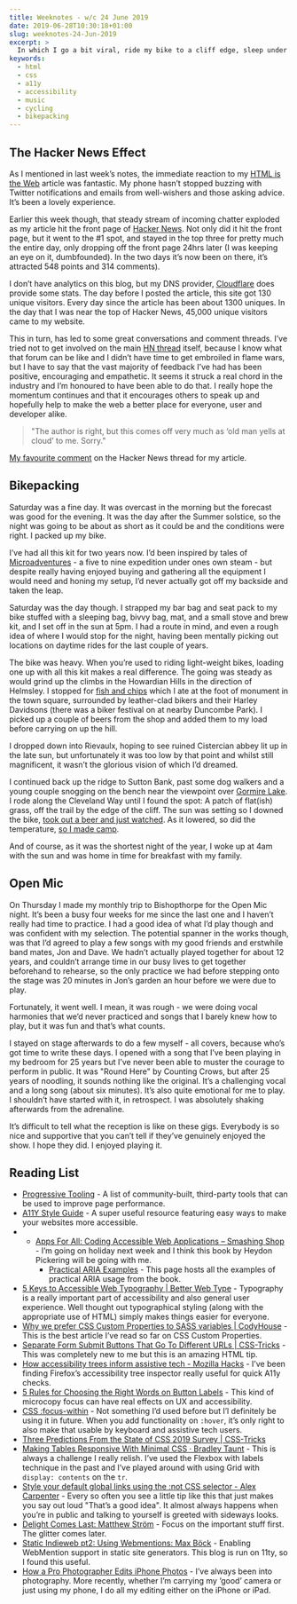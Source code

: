 ```yaml
---
title: Weeknotes - w/c 24 June 2019
date: 2019-06-28T10:30:18+01:00
slug: weeknotes-24-Jun-2019
excerpt: >
  In which I go a bit viral, ride my bike to a cliff edge, sleep under the stars, get the band back together, and put together a list of great web development articles and resources 
keywords:
  - html
  - css
  - a11y
  - accessibility
  - music
  - cycling
  - bikepacking
---
```


## The Hacker News Effect
As I mentioned in last week’s notes, the immediate reaction to my [HTML is the Web](https://www.petelambert.com/journal/html-is-the-web/) article was fantastic. My phone hasn’t stopped buzzing with Twitter notifications and emails from well-wishers and those asking advice. It’s been a lovely experience.

Earlier this week though, that steady stream of incoming chatter exploded as my article hit the front page of [Hacker News](https://news.ycombinator.com). Not only did it hit the front page, but it went to the #1 spot, and stayed in the top three for pretty much the entire day, only dropping off the front page 24hrs later (I was keeping an eye on it, dumbfounded). In the two days it’s now been on there, it’s attracted 548 points and 314 comments). 

I don’t have analytics on this blog, but my DNS provider, [Cloudflare](https://cloudflare.com) does provide some stats. The day before I posted the article, this site got 130 unique visitors. Every day since the article has been about 1300 uniques. In the day that I was near the top of Hacker News, 45,000 unique visitors came to my website.

This in turn, has led to some great conversations and comment threads. I’ve tried not to get involved on the main [HN thread](https://news.ycombinator.com/item?id=20283207) itself, because I know what that forum can be like and I didn’t have time to get embroiled in flame wars, but I have to say that the vast majority of feedback I’ve had has been positive, encouraging and empathetic. It seems it struck a real chord in the industry and I’m honoured to have been able to do that. I really hope the momentum continues and that it encourages others to speak up and hopefully help to make the web a better place for everyone, user and developer alike.

> "The author is right, but this comes off very much as ‘old man yells at cloud’ to me. Sorry."

 [My favourite comment](https://news.ycombinator.com/item?id=20286958) on the Hacker News thread for my article.


## Bikepacking

Saturday was a fine day. It was overcast in the morning but the forecast was good for the evening. It was the day after the Summer solstice, so the night was going to be about as short as it could be and the conditions were right. I packed up my bike.

I’ve had all this kit for two years now. I’d been inspired by tales of [Microadventures](https://www.alastairhumphreys.com/microadventures-landing/) - a five to nine expedition under ones own steam - but despite really having enjoyed buying and gathering all the equipment I would need and honing my setup, I’d never actually got off my backside and taken the leap.

Saturday was the day though. I strapped my bar bag and seat pack to my bike stuffed with a sleeping bag, bivvy bag, mat, and a small stove and brew kit, and I set off in the sun at 5pm. I had a route in mind, and even a rough idea of where I would stop for the night, having been mentally picking out locations on daytime rides for the last couple of years. 

The bike was heavy. When you’re used to riding light-weight bikes, loading one up with all this kit makes a real difference. The going was steady as would grind up the climbs in the Howardian Hills in the direction of Helmsley.  I stopped for [fish and chips](https://www.instagram.com/p/BzBYQwhFfh9/) which I ate at the foot of monument in the town square, surrounded by leather-clad bikers and their Harley Davidsons (there was a biker festival on at nearby Duncombe Park). I picked up a couple of beers from the shop and added them to my load before carrying on up the hill.

I dropped down into Rievaulx, hoping to see ruined Cistercian abbey lit up in the late sun, but unfortunately it was too low by that point and whilst still magnificent, it wasn’t the glorious vision of which I’d dreamed.

I continued back up the ridge to Sutton Bank, past some dog walkers and a young couple snogging on the bench near the viewpoint over [Gormire Lake](https://www.instagram.com/p/BzP3qAvletS/). I rode along the Cleveland Way until I found the spot: A patch of flat(ish) grass, off the trail by the edge of the cliff. The sun was setting so I downed the bike, [took out a beer and just watched](https://www.instagram.com/p/BzBkuOIFaLI/).  As it lowered, so did the temperature, [so I made camp](https://www.instagram.com/p/BzBo6CyFyKG/).

And of course, as it was the shortest night of the year, I woke up at 4am with the sun and was home in time for breakfast with my family.

## Open Mic
On Thursday I made my monthly trip to Bishopthorpe for the Open Mic night. It’s been a busy four weeks for me since the last one and I haven’t really had time to practice. I had a good idea of what I’d play though and was confident with my selection.  The potential spanner in the works though, was that I’d agreed to play a few songs with my good friends and erstwhile band mates, Jon and Dave. We hadn’t actually played together for about 12 years, and couldn’t arrange time in our busy lives to get together beforehand to rehearse, so the only practice we had before stepping onto the stage was 20 minutes in Jon’s garden an hour before we were due to play.

Fortunately, it went well. I mean, it was rough - we were doing vocal harmonies that we’d never practiced and songs that I barely knew how to play, but it was fun and that’s what counts.

I stayed on stage afterwards to do a few myself - all covers, because who’s got time to write these days. I opened with a song that I’ve been playing in my bedroom for 25 years but I’ve never been able to muster the courage to perform in public. It was "Round Here" by Counting Crows, but after 25 years of noodling, it sounds nothing like the original. It’s a challenging vocal and a long song (about six minutes). It’s also quite emotional for me to play. I shouldn’t have started with it, in retrospect. I was absolutely shaking afterwards from the adrenaline. 

It’s difficult to tell what the reception is like on these gigs. Everybody is so nice and supportive that you can’t tell if they’ve genuinely enjoyed the show. I hope they did. I enjoyed playing it.


## Reading List
* [Progressive Tooling](https://progressivetooling.com/) - A list of community-built, third-party tools that can be used to improve page performance.
* [A11Y Style Guide](https://a11y-style-guide.com/style-guide/) - A super useful resource featuring easy ways to make your websites more accessible. 
* * [Apps For All: Coding Accessible Web Applications – Smashing Shop](https://shop.smashingmagazine.com/products/apps-for-all) - I’m going on holiday next week and I think this book by Heydon Pickering will be going with me.
	* [Practical ARIA Examples](http://heydonworks.com/practical_aria_examples/) - This page hosts all the examples of practical ARIA usage from the book.
* [5 Keys to Accessible Web Typography | Better Web Type](https://betterwebtype.com/articles/2019/06/16/5-keys-to-accessible-web-typography/) - Typography is a really important part of accessibility and also general user experience. Well thought out typographical styling (along with the appropriate use of HTML) simply makes things easier for everyone.
* [Why we prefer CSS Custom Properties to SASS variables | CodyHouse](https://codyhouse.co/blog/post/css-custom-properties-vs-sass-variables) - This is the best article I’ve read so far on CSS Custom Properties. 
* [Separate Form Submit Buttons That Go To Different URLs | CSS-Tricks](https://css-tricks.com/separate-form-submit-buttons-go-different-urls/) - This was completely new to me but this is an amazing HTML tip.
* [How accessibility trees inform assistive tech - Mozilla Hacks](https://hacks.mozilla.org/2019/06/how-accessibility-trees-inform-assistive-tech/)  - I’ve been finding Firefox’s accessibility tree inspector really useful  for quick A11y checks.
* [5 Rules for Choosing the Right Words on Button Labels](https://uxmovement.com/buttons/5-rules-for-choosing-the-right-words-on-button-labels/) - This kind of microcopy focus can have real effects on UX and accessibility. 
* [CSS :focus-within](https://davidwalsh.name/css-focus-within) - Not something I’d used before but I’l definitely be using it in future.  When you add functionality on `:hover`, it’s only right to also make that usable by keyboard and assistive tech users.
* [Three Predictions From the State of CSS 2019 Survey | CSS-Tricks](https://css-tricks.com/three-predictions-from-the-state-of-css-2019-survey/)
* [Making Tables Responsive With Minimal CSS · Bradley Taunt](https://bradleytaunt.com/responsive-tables/) - This is always a challenge I really relish. I’ve used the Flexbox with labels technique in the past and I’ve played around with using Grid with `display: contents` on the `tr`. 
* [Style your default global links using the :not CSS selector - Alex Carpenter](https://alexcarpenter.me/screencasts/2019/02/global-link-styles/) - Every so often you see a little tip like this that just makes you say out loud "That’s a good idea". It almost always happens when you’re in public and talking to yourself is greeted with sideways looks. 
* [Delight Comes Last: Matthew Ström](https://matthewstrom.com/writing/delight-comes-last/) - Focus on the important stuff first. The glitter comes later.
* [Static Indieweb pt2: Using Webmentions: Max Böck](https://mxb.dev/blog/using-webmentions-on-static-sites/) - Enabling WebMention support in static site generators. This blog is run on 11ty, so I found this useful. 
* [How a Pro Photographer Edits iPhone Photos](https://thewirecutter.com/blog/how-a-pro-photographer-edits-iphone-photos/?utm_source=rss&utm_medium=feed&utm_campaign=RSS%20Feed) - I’ve always been into photography. More recently, whether I’m carrying my ‘good’ camera or just using my phone, I do all my editing either on the iPhone or iPad.